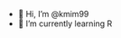 - 👋 Hi, I’m @kmim99
- 🌱 I’m currently learning R

<!---
kmim99/kmim99 is a ✨ special ✨ repository because its `README.md` (this file) appears on your GitHub profile.
You can click the Preview link to take a look at your changes.
--->

